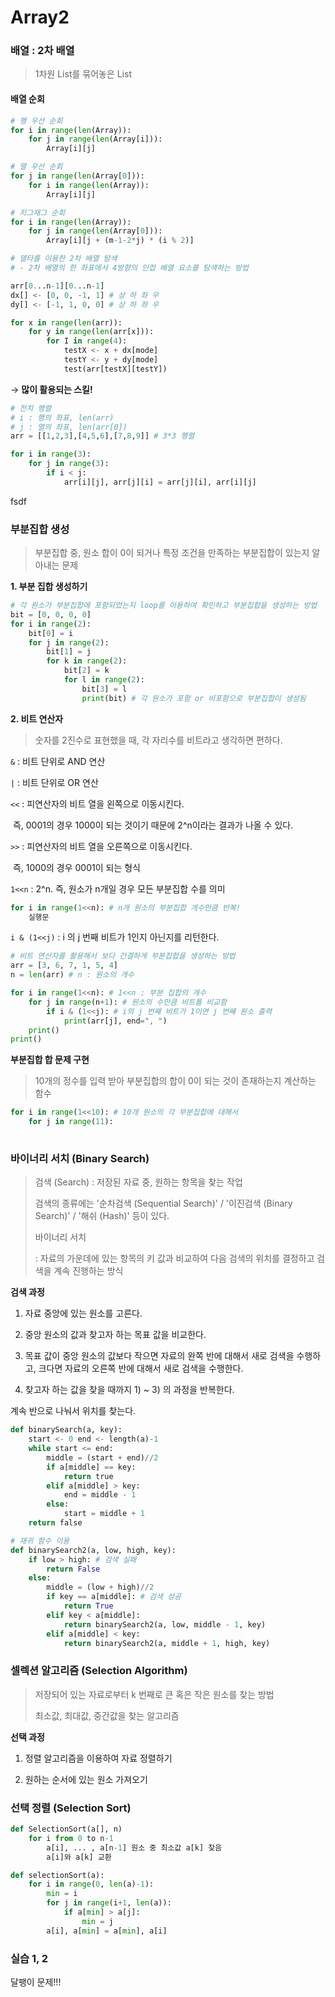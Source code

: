 # Array2

### 배열 : 2차 배열

> 1차원 List를 묶어놓은 List

#### 배열 순회

```python
# 행 우선 순회
for i in range(len(Array)):
    for j in range(len(Array[i])):
        Array[i][j]
```

```python
# 열 우선 순회
for j in range(len(Array[0])):
    for i in range(len(Array)):
        Array[i][j]
```

``` python
# 지그재그 순회
for i in range(len(Array)):
    for j in range(len(Array[0])):
        Array[i][j + (m-1-2*j) * (i % 2)]
```

``` python
# 델타를 이용한 2차 배열 탐색
# - 2차 배열의 한 좌표에서 4방향의 인접 배열 요소를 탐색하는 방법

arr[0...n-1][0...n-1]
dx[] <- [0, 0, -1, 1] # 상 하 좌 우
dy[] <- [-1, 1, 0, 0] # 상 하 좌 우

for x in range(len(arr)):
    for y in range(len(arr[x])):
        for I in range(4):
            testX <- x + dx[mode]
            testY <- y + dy[mode]
            test(arr[testX][testY])
```
→ **많이 활용되는 스킬!**
```python
# 전치 행렬
# i : 행의 좌표, len(arr)
# j : 열의 좌표, len(arr[0])
arr = [[1,2,3],[4,5,6],[7,8,9]] # 3*3 행렬

for i in range(3):
    for j in range(3):
        if i < j:
            arr[i][j], arr[j][i] = arr[j][i], arr[i][j]
```

fsdf

### 부분집합 생성

> 부분집합 중, 원소 합이 0이 되거나 특정 조건을 만족하는 부분집합이 있는지 알아내는 문제

**1. 부분 집합 생성하기**

```python
# 각 원소가 부분집합에 포함되었는지 loop를 이용하여 확인하고 부분집합을 생성하는 방법 
bit = [0, 0, 0, 0]
for i in range(2):
    bit[0] = i
    for j in range(2):
        bit[1] = j
        for k in range(2):
            bit[2] = k
            for l in range(2):
                bit[3] = l
                print(bit) # 각 원소가 포함 or 비포함으로 부분집합이 생성됨
```

**2. 비트 연산자**

>  숫자를 2진수로 표현했을 때, 각 자리수를 비트라고 생각하면 편하다.

`&` : 비트 단위로 AND 연산

`|` : 비트 단위로 OR 연산

`<<` : 피연산자의 비트 열을 왼쪽으로 이동시킨다.

​	즉, 0001의 경우 1000이 되는 것이기 때문에 2^n이라는 결과가 나올 수 있다.

`>>` : 피연산자의 비트 열을 오른쪽으로 이동시킨다.

​	즉, 1000의 경우 0001이 되는 형식



`1<<n` : 2^n. 즉, 원소가 n개일 경우 모든 부분집합 수를 의미

```python
for i in range(1<<n): # n개 원소의 부분집합 개수만큼 반복!
    실행문
```

`i & (1<<j)` : i 의 j 번째 비트가 1인지 아닌지를 리턴한다.



``` python
# 비트 연산자를 활용해서 보다 간결하게 부분집합을 생성하는 방법
arr = [3, 6, 7, 1, 5, 4]
n = len(arr) # n : 원소의 개수

for i in range(1<<n): # 1<<n : 부분 집합의 개수
    for j in range(n+1): # 원소의 수만큼 비트를 비교함
        if i & (1<<j): # i의 j 번째 비트가 1이면 j 번째 원소 출력
            print(arr[j], end=", ")
    print()
print()
```



**부분집합 합 문제 구현**

> 10개의 정수를 입력 받아 부분집합의 합이 0이 되는 것이 존재하는지 계산하는 함수

```python
for i in range(1<<10): # 10개 원소의 각 부분집합에 대해서
	for j in range(11):
        
```



### 바이너리 서치 (Binary Search)

> 검색 (Search) : 저장된 자료 중, 원하는 항목을 찾는 작업
>
> 검색의 종류에는 '순차검색 (Sequential Search)' / '이진검색 (Binary Search)' / '해쉬 (Hash)' 등이 있다.
>
> 바이너리 서치
>
> : 자료의 가운데에 있는 항목의 키 값과 비교하여 다음 검색의 위치를 결정하고 검색을 계속 진행하는 방식

**검색 과정**

1) 자료 중앙에 있는 원소를 고른다.

2) 중앙 원소의 값과 찾고자 하는 목표 값을 비교한다.

3) 목표 값이 중앙 원소의 값보다 작으면 자료의 완쪽 반에 대해서 새로 검색을 수행하고, 크다면 자료의 오른쪽 반에 대해서 새로 검색을 수행한다.

4) 찾고자 하는 값을 찾을 때까지 1) ~ 3) 의 과정을 반복한다.

계속 반으로 나눠서 위치를 찾는다.

```python
def binarySearch(a, key):
    start <- 0 end <- length(a)-1
    while start <= end:
        middle = (start + end)//2
        if a[middle] == key:
            return true
        elif a[middle] > key:
            end = middle - 1
        else:
            start = middle + 1
    return false
```

```python
# 재귀 함수 이용
def binarySearch2(a, low, high, key):
    if low > high: # 검색 실패
        return False
    else:
        middle = (low + high)//2
        if key == a[middle]: # 검색 성공
            return True
        elif key < a[middle]:
            return binarySearch2(a, low, middle - 1, key)
        elif a[middle] < key:
            return binarySearch2(a, middle + 1, high, key)
```



### 셀렉션 알고리즘 (Selection Algorithm)

> 저장되어 있는 자료로부터 k 번째로 큰 혹은 작은 원소를 찾는 방법
>
> 최소값, 최대값, 중간값을 찾는 알고리즘

**선택 과정**

1) 정렬 알고리즘을 이용하여 자료 정렬하기

2) 원하는 순서에 있는 원소 가져오기





### 선택 정렬 (Selection Sort)

```python
def SelectionSort(a[], n)
    for i from 0 to n-1
        a[i], ... , a[n-1] 원소 중 최소값 a[k] 찾음
        a[i]와 a[k] 교환
```

```python
def selectionSort(a):
    for i in range(0, len(a)-1):
        min = i
        for j in range(i+1, len(a)):
            if a[min] > a[j]:
                min = j
        a[i], a[min] = a[min], a[i]
```



### 실습 1, 2

달팽이 문제!!!

